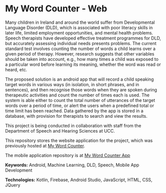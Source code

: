 # My Word Counter - Web

Many children in Ireland and around the world suffer from Developmental Language Disorder (DLD), which is associated with poor literacy skills in later life, limited employment opportunities, and mental health problems. Speech therapists have developed effective treatment programmes for DLD, but accurately assessing individual needs presents problems. The current standard test involves counting the number of words a child learns over a given period of therapy. However, research suggests that other variables should be taken into account, e.g., how many times a child was exposed to a particular word before learning its meaning, whether the word was read or heard, etc.

The proposed solution is an android app that will record a child speaking target words in various ways (in isolation, in short phrases, and in sentences), and then recognise those words when they are spoken during therapeutic activities and count the number of times each is used. The system is able either to count the total number of utterances of the target words over a period of time, or alert the users when a predefined total or time limit has been reached. Data gathered by the app is stored in a database, with provision for therapists to search and view the results.

This project is being conducted in collaboration with staff from the Department of Speech and Hearing Sciences at UCC.

This repository stores the website application for the project, which was previously hosted at [My Word Counter](http://www.cs.ucc.ie/~sos17/MyWordCounterWeb/).

The mobile application repository is at [My Word Counter App](https://github.com/Sinead-OSullivan/MyWordCounterApp)

**Keywords:** Android, Machine Learning, DLD, Speech, Mobile App Development

**Technologies:** Kotlin, Firebase, Android Studio, JavaScript, HTML, CSS, JQuery
